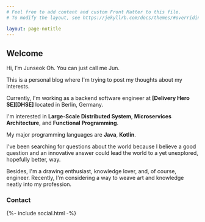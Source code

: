 ```yaml
---
# Feel free to add content and custom Front Matter to this file.
# To modify the layout, see https://jekyllrb.com/docs/themes/#overriding-theme-defaults

layout: page-notitle
---
```

Welcome
---

Hi, I’m Junseok Oh. You can just call me Jun.

This is a personal blog where I'm trying to post my thoughts about my interests.

Currently, I'm working as a backend software engineer at **[Delivery Hero SE][DHSE]** located in Berlin, Germany.

I'm interested in **Large-Scale Distributed System**, **Microservices Architecture**, and **Functional Programming**.

My major programming languages are **Java**, **Kotlin**.

I've been searching for questions about the world because I believe a good question and an innovative answer could lead the world to a yet unexplored, hopefully better, way.

Besides, I'm a drawing enthusiast, knowledge lover, and, of course, engineer. Recently, I'm considering a way to weave art and knowledge neatly into my profession.

### Contact
<div class="wrapper">
    {%- include social.html -%}
</div>
